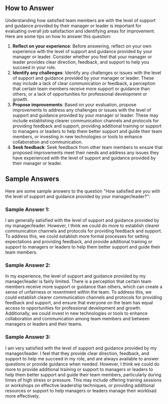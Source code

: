 

How to Answer
-------------

Understanding how satisfied team members are with the level of support and guidance provided by their manager or leader is important for evaluating overall job satisfaction and identifying areas for improvement. Here are some tips on how to answer this question:

1. **Reflect on your experience**: Before answering, reflect on your own experience with the level of support and guidance provided by your manager or leader. Consider whether you feel that your manager or leader provides clear direction, feedback, and support to help you succeed in your role.
2. **Identify any challenges**: Identify any challenges or issues with the level of support and guidance provided by your manager or leader. These may include a lack of clear communication or feedback, a perception that certain team members receive more support or guidance than others, or a lack of opportunities for professional development or growth.
3. **Propose improvements**: Based on your evaluation, propose improvements to address any challenges or issues with the level of support and guidance provided by your manager or leader. These may include establishing clearer communication channels and protocols for providing feedback and support, providing additional training or support to managers or leaders to help them better support and guide their team members, or investing in new technologies or tools to enhance collaboration and communication.
4. **Seek feedback**: Seek feedback from other team members to ensure that proposed improvements meet their needs and address any issues they have experienced with the level of support and guidance provided by their manager or leader.

Sample Answers
--------------

Here are some sample answers to the question "How satisfied are you with the level of support and guidance provided by your manager/leader?":

### Sample Answer 1:

I am generally satisfied with the level of support and guidance provided by my manager/leader. However, I think we could do more to establish clearer communication channels and protocols for providing feedback and support. To address this, we could establish more formal processes for setting expectations and providing feedback, and provide additional training or support to managers or leaders to help them better support and guide their team members.

### Sample Answer 2:

In my experience, the level of support and guidance provided by my manager/leader is fairly limited. There is a perception that certain team members receive more support or guidance than others, which can create a sense of unfairness or resentment within the team. To address this, we could establish clearer communication channels and protocols for providing feedback and support, and ensure that everyone on the team has equal access to opportunities for professional development and growth. Additionally, we could invest in new technologies or tools to enhance collaboration and communication among team members and between managers or leaders and their teams.

### Sample Answer 3:

I am very satisfied with the level of support and guidance provided by my manager/leader. I feel that they provide clear direction, feedback, and support to help me succeed in my role, and are always available to answer questions or provide guidance when needed. However, I think we could do more to provide additional training or support to managers or leaders to help them better support and guide their team members, particularly during times of high stress or pressure. This may include offering training sessions or workshops on effective leadership techniques, or providing additional resources or support to help managers or leaders manage their workload more effectively.
